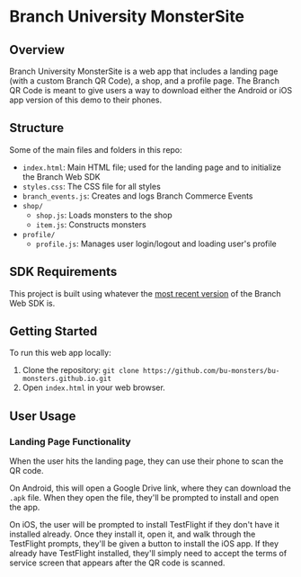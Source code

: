 # Branch University MonsterSite

## Overview
Branch University MonsterSite is a web app that includes a landing page (with a custom Branch QR Code), a shop, and a profile page. The Branch QR Code is meant to give users a way to download either the Android or iOS app version of this demo to their phones.

## Structure
Some of the main files and folders in this repo:
- `index.html`: Main HTML file; used for the landing page and to initialize the Branch Web SDK
- `styles.css`: The CSS file for all styles
- `branch_events.js`: Creates and logs Branch Commerce Events
- `shop/`
  - `shop.js`: Loads monsters to the shop
  - `item.js`: Constructs monsters
- `profile/`
  - `profile.js`: Manages user login/logout and loading user's profile
 
## SDK Requirements
This project is built using whatever the [most recent version](https://help.branch.io/developers-hub/docs/web-version-history) of the Branch Web SDK is.
 
## Getting Started
To run this web app locally:

1. Clone the repository: `git clone https://github.com/bu-monsters/bu-monsters.github.io.git`
2. Open `index.html` in your web browser.

## User Usage

### Landing Page Functionality
When the user hits the landing page, they can use their phone to scan the QR code.

On Android, this will open a Google Drive link, where they can download the `.apk` file. When they open the file, they'll be prompted to install and open the app.

On iOS, the user will be prompted to install TestFlight if they don't have it installed already. Once they install it, open it, and walk through the TestFlight prompts, they'll be given a button to install the iOS app. If they already have TestFlight installed, they'll simply need to accept the terms of service screen that appears after the QR code is scanned.
